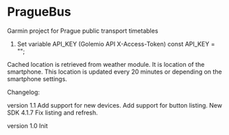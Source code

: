# PragueBus

Garmin project for Prague public transport timetables

1. Set variable API_KEY (Golemio API X-Access-Token)
    const API_KEY = "";


Cached location is retrieved from weather module. It is location of the smartphone. This location is updated every 20 minutes or depending on the smartphone settings.

Changelog:

version 1.1
    Add support for new devices.
    Add support for button listing.
    New SDK 4.1.7
    Fix listing and refresh.

version 1.0
    Init




